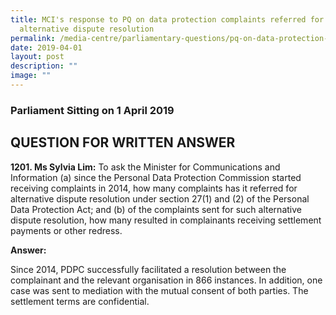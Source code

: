 ```yaml
---
title: MCI's response to PQ on data protection complaints referred for
  alternative dispute resolution
permalink: /media-centre/parliamentary-questions/pq-on-data-protection-complaints-referred-for-alternative/
date: 2019-04-01
layout: post
description: ""
image: ""
---
```

### Parliament Sitting on 1 April 2019

QUESTION FOR WRITTEN ANSWER
---------------------------

**1201\. Ms Sylvia Lim:** To ask the Minister for Communications and Information (a) since the Personal Data Protection Commission started receiving complaints in 2014, how many complaints has it referred for alternative dispute resolution under section 27(1) and (2) of the Personal Data Protection Act; and (b) of the complaints sent for such alternative dispute resolution, how many resulted in complainants receiving settlement payments or other redress.   
  
**Answer:**  
  
Since 2014, PDPC successfully facilitated a resolution between the complainant and the relevant organisation in 866 instances. In addition, one case was sent to mediation with the mutual consent of both parties. The settlement terms are confidential.